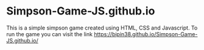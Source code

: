 # Simpson-Game-JS.github.io

This is a simple simpson game created using HTML, CSS and Javascript.
To run the game you can visit the link https://bipin38.github.io/Simpson-Game-JS.github.io/ 
